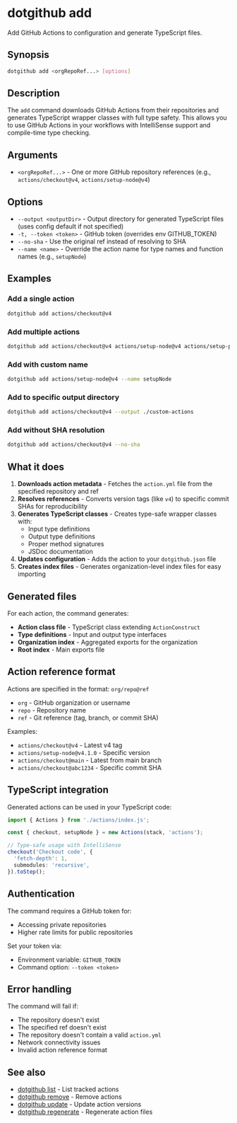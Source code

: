 # dotgithub add

Add GitHub Actions to configuration and generate TypeScript files.

## Synopsis

```bash
dotgithub add <orgRepoRef...> [options]
```

## Description

The `add` command downloads GitHub Actions from their repositories and generates TypeScript wrapper classes with full type safety. This allows you to use GitHub Actions in your workflows with IntelliSense support and compile-time type checking.

## Arguments

- `<orgRepoRef...>` - One or more GitHub repository references (e.g., `actions/checkout@v4`, `actions/setup-node@v4`)

## Options

- `--output <outputDir>` - Output directory for generated TypeScript files (uses config default if not specified)
- `-t, --token <token>` - GitHub token (overrides env GITHUB_TOKEN)
- `--no-sha` - Use the original ref instead of resolving to SHA
- `--name <name>` - Override the action name for type names and function names (e.g., `setupNode`)

## Examples

### Add a single action

```bash
dotgithub add actions/checkout@v4
```

### Add multiple actions

```bash
dotgithub add actions/checkout@v4 actions/setup-node@v4 actions/setup-python@v5
```

### Add with custom name

```bash
dotgithub add actions/setup-node@v4 --name setupNode
```

### Add to specific output directory

```bash
dotgithub add actions/checkout@v4 --output ./custom-actions
```

### Add without SHA resolution

```bash
dotgithub add actions/checkout@v4 --no-sha
```

## What it does

1. **Downloads action metadata** - Fetches the `action.yml` file from the specified repository and ref
2. **Resolves references** - Converts version tags (like `v4`) to specific commit SHAs for reproducibility
3. **Generates TypeScript classes** - Creates type-safe wrapper classes with:
   - Input type definitions
   - Output type definitions
   - Proper method signatures
   - JSDoc documentation
4. **Updates configuration** - Adds the action to your `dotgithub.json` file
5. **Creates index files** - Generates organization-level index files for easy importing

## Generated files

For each action, the command generates:

- **Action class file** - TypeScript class extending `ActionConstruct`
- **Type definitions** - Input and output type interfaces
- **Organization index** - Aggregated exports for the organization
- **Root index** - Main exports file

## Action reference format

Actions are specified in the format: `org/repo@ref`

- `org` - GitHub organization or username
- `repo` - Repository name
- `ref` - Git reference (tag, branch, or commit SHA)

Examples:

- `actions/checkout@v4` - Latest v4 tag
- `actions/setup-node@v4.1.0` - Specific version
- `actions/checkout@main` - Latest from main branch
- `actions/checkout@abc1234` - Specific commit SHA

## TypeScript integration

Generated actions can be used in your TypeScript code:

```typescript
import { Actions } from './actions/index.js';

const { checkout, setupNode } = new Actions(stack, 'actions');

// Type-safe usage with IntelliSense
checkout('Checkout code', {
  'fetch-depth': 1,
  submodules: 'recursive',
}).toStep();
```

## Authentication

The command requires a GitHub token for:

- Accessing private repositories
- Higher rate limits for public repositories

Set your token via:

- Environment variable: `GITHUB_TOKEN`
- Command option: `--token <token>`

## Error handling

The command will fail if:

- The repository doesn't exist
- The specified ref doesn't exist
- The repository doesn't contain a valid `action.yml`
- Network connectivity issues
- Invalid action reference format

## See also

- [dotgithub list](command-list.md) - List tracked actions
- [dotgithub remove](command-remove.md) - Remove actions
- [dotgithub update](command-update.md) - Update action versions
- [dotgithub regenerate](command-regenerate.md) - Regenerate action files
